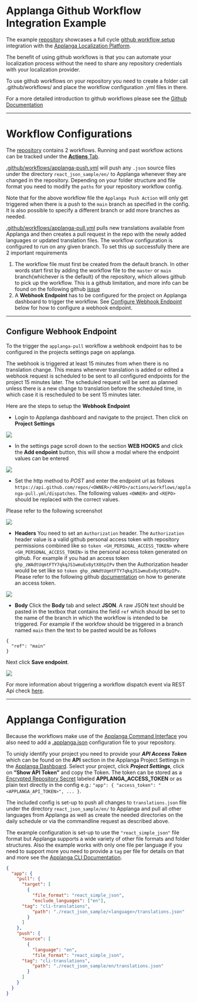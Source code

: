 # Applanga Github Workflow Integration Example
 
The example [repository](https://github.com/applanga/github-workflow-example) showcases a full cycle [github workflow setup](https://github.com/applanga/setup-applanga-cli) integration with the [Applanga Localization Platform](https://www.applanga.com).

The benefit of using github workflows is that you can automate your localization process without the need to share any repository credentials with your localization provider.

To use github workflows on your repository you need to create a folder call .github/workflows/ and place the workflow configuration .yml files in there. 

For a more detailed introduction to github workflows please see the [Github Documentation](https://help.github.com/en/actions/configuring-and-managing-workflows/configuring-a-workflow)

---
# Workflow Configurations

The [repository](https://github.com/applanga/github-workflow-example) contains 2 workflows. Running and past workflow actions can be tracked under the [**Actions** Tab](https://github.com/applanga/github-workflow-example/actions).

[.github/workflows/applanga-push.yml](https://github.com/applanga/github-workflow-example/blob/master/.github/workflows/applanga-push.yml) will push any `.json` source files under the directory `react_json_sample/en/` to Applanga whenever they are changed in the repository. Depending on your folder structure and file format you need to modify the `paths` for your repository workflow config.

Note that for the above workflow file the `Applanga Push Action` will only get triggered when there is a push to the `main` branch as specified in the config. It is also possible to specify a different branch or add more branches as needed.

[.github/workflows/applanga-pull.yml](https://github.com/applanga/github-workflow-example/blob/master/.github/workflows/applanga-pull.yml) pulls new translations available from Applanga and then creates a pull request in the repo with the newly added languages or updated translation files. The workflow configuration is configured to run on any given branch. To set this up successfully there are 2 important requirements
1. The workflow file must first be created from the default branch. In other words start first by adding the workflow file to the `master` or `main` branch(whichever is the default) of the repository, which allows github to pick up the workflow. This is a github limitation, and more info can be found on the following github [issue](https://github.community/t/workflow-dispatch-event-not-working/128856/2)
2. A **Webhook Endpoint** has to be configured for the project on Applanga dashboard to trigger the workflow. See [Configure Webhook Endpoint](#configure-webhook-endpoint) below for how to configure 
a webhook endpoint.

---
## Configure Webhook Endpoint
To the trigger the `applanga-pull` workflow a webhook endpoint has to be configured in the projects settings page on applanga. 

The webhook is triggered at least 15 minutes from when there is no translation change. This means whenever translation is added or edited a webhook request is scheduled to be sent to all configured endpoints for the project 15 minutes later. The scheduled request will be sent as planned unless there is a new change to translation before the scheduled time, in which case it is rescheduled to be sent 15 minutes later.

Here are the steps to setup the **Webhook Endpoint**
* Login to Applanga dashboard and navigate to the project. Then click on **Project Settings**

![](https://www.applanga.com/assets/images/docu/groups_editapp.png)

* In the settings page scroll down to the section **WEB HOOKS** and click the **Add endpoint** button, this will show a modal where the endpoint values can be entered

![](https://www.applanga.com/assets/images/docu/webhook_settings.png)

* Set the http method to *POST* and enter the endpoint url as follows `https://api.github.com/repos/<OWNER>/<REPO>/actions/workflows/applanga-pull.yml/dispatches`. The following values `<OWNER>` and `<REPO>` should be replaced with the correct values.

Please refer to the following screenshot 

![](https://www.applanga.com/assets/images/docu/webhook_branch_trigger_endpoint_url.png)

* **Headers** You need to set an `Authorization` header. The `Authorization` header value is a valid github personal access token with repository permissions combined like so `token <GH_PERSONAL_ACCESS_TOKEN>` where `<GH_PERSONAL_ACCESS_TOKEN>` is the personal access token generated on github. For example if you had an access token `ghp_zWAdtUqmtFTY7qkqJS1wmuEx8ytX0SpIPv` then the Authorization header would be set like so `token ghp_zWAdtUqmtFTY7qkqJS1wmuEx8ytX0SpIPv`. Please refer to the following github [documentation](https://docs.github.com/en/authentication/keeping-your-account-and-data-secure/creating-a-personal-access-token) on how to generate an access token.

![](https://www.applanga.com/assets/images/docu/webhook_branch_trigger_headers.png)

* **Body** Click the **Body** tab and select **JSON**. A raw JSON text should be pasted in the textbox that contains the field `ref` which should be set to the name of the branch in which the workflow is intended to be triggered. For example if the workfow should be triggered in a branch named `main` then the text to be pasted would be as follows

```
{
  "ref": "main"
}
```

Next click **Save endpoint**.

![](https://www.applanga.com/assets/images/docu/webhook_branch_trigger_body.png)

For more information about triggering a workflow dispatch event via REST Api check [here](https://docs.github.com/en/rest/actions/workflows#create-a-workflow-dispatch-event).

---
# Applanga Configuration

Because the workflows make use of the [Applanga Command Interface](https://github.com/applanga/applanga-cli) you also need to add a [.applanga.json](https://github.com/applanga/github-workflow-example/blob/master/.applanga.json) configuration file to your repository. 

To uniqly identify your project you need to provide your ***API Access Token*** which can be found on the **API** section in the Applanga Project Settings in the [Applanga Dashboard](https://dashboard.applanga.com). Select your project, click ***Project Settings***, click on **“Show API Token”** and copy the Token. The token can be stored as a [Encrypted Repository Secret](https://help.github.com/en/actions/configuring-and-managing-workflows/creating-and-storing-encrypted-secrets#creating-encrypted-secrets-for-a-repository) labeled **APPLANGA\_ACCESS\_TOKEN** or as plain text directly in the config e.g.: `"app": { "access_token": "<APPLANGA_API_TOKEN>", ... }`.

The included config is set-up to push all changes to `translations.json` file under the directory `react_json_sample/en/` to Applanga and pull all other languages from Applanga as well as create the needed directories on the daily schedule or via the commandline request as described above.

The example configuration is set-up to use the `"react_simple_json"` file format but Applanga supports a wide variety of other file formats and folder structures. Also the example works with only one file per language if you need to support more you need to provide a `tag` per file for details on that and more see the [Applanga CLI Documentation](https://github.com/applanga/applanga-cli).

```json 
{
  "app": { 
    "pull": {
      "target": [
        {
          "file_format": "react_simple_json", 
          "exclude_languages": ["en"],
	  "tag": "cli-translations",
          "path": "./react_json_sample/<language>/translations.json"
        }
      ]
    }, 
    "push": {
      "source": [
        {
          "language": "en",
          "file_format": "react_simple_json", 
	  "tag": "cli-translations",
          "path": "./react_json_sample/en/translations.json"
        }
      ]
    }
  }
}
```                                                                  
                                                               
